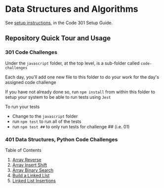 # Data Structures and Algorithms

See [setup instructions](https://codefellows.github.io/setup-guide/code-301/3-code-challenges), in the Code 301 Setup Guide.

## Repository Quick Tour and Usage

### 301 Code Challenges

Under the `javascript` folder, at the top level, is a sub-folder called `code-challenges`

Each day, you'll add one new file to this folder to do your work for the day's assigned code challenge

If you have not already done so, run `npm install` from within this folder to setup your system to be able to run tests using `Jest`

To run your tests

- Change to the `javascript` folder
- run `npm test` to run all of the tests
- run `npm test ##` to only run tests for challenge ## (i.e. 01)

### 401 Data Structures, Python Code Challenges

Table of Contents

1. [Array Reverse](python/array_reverse/README.md)
2. [Array Insert Shift](python/array_insert_shift/README.md)
3. [Array Binary Search](python/array-binary-search/README.md)
4. [Build a Linked LIst](python/docs/linked_list/README.md)
5. [Linked List Insertions](python/docs/linked_list_insertions/README.md)
